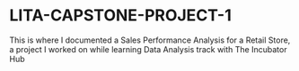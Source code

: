 # LITA-CAPSTONE-PROJECT-1
This is where I documented a Sales Performance Analysis for a Retail Store, a project I worked on while learning Data Analysis track with The Incubator Hub
